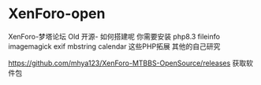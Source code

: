# XenForo-open
XenForo-梦塔论坛 Old
开源-
如何搭建呢
你需要安装 php8.3 fileinfo imagemagick exif mbstring  calendar 这些PHP拓展 其他的自己研究

https://github.com/mhya123/XenForo-MTBBS-OpenSource/releases 获取软件包

